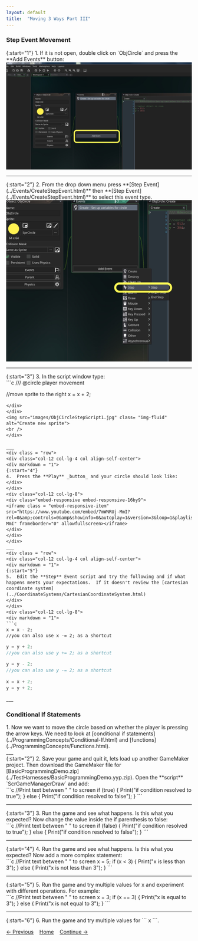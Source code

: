 ```yaml
---
layout: default
title:  "Moving 3 Ways Part III"
---
```


### Step Event Movement
<div class = "row">
<div class="col-12 col-lg-4 col align-self-center">
<div markdown = "1">
{:start="1"}
1.  If it is not open, double click on `ObjCircle` and press the **Add Events** button:
</div>
</div>
<div class="col-12 col-lg-8">
<img src="images/AddEventButtonObjCircle.jpg" class= "img-fluid"  alt="Create new sprite"> 
</div>
</div>

___ 
<div class = "row">
<div class="col-12 col-lg-4 col align-self-center">
<div markdown = "1">
{:start="2"}
2.  From the drop down menu press **[Step Event](../Events/CreateStepEvent.html)** then **[Step Event](../Events/CreateStepEvent.html)** to select this event type.
</div>
</div>
<div class="col-12 col-lg-8">
<img src="images/SelectStep.jpg" class= "img-fluid"  alt="Create new sprite"> 
</div>
</div> 

___ 
<div class = "row">
<div class="col-12 col-lg-4 col align-self-center">
<div markdown = "1">
{:start="3"}
3. In the script window type:
</div>
</div>
<div class="col-12 col-lg-8">
<div markdown = "1">
```c
/// @circle player movement

//move sprite to the right
x = x + 2;
```
</div>
</div>
<img src="images/ObjCircleStepScript1.jpg" class= "img-fluid"  alt="Create new sprite"> 
<br />  
</div>

___ 
<div class = "row">
<div class="col-12 col-lg-4 col align-self-center">
<div markdown = "1">
{:start="4"}
4.  Press the **Play** _button_ and your circle should look like:
</div>
</div>
<div class="col-12 col-lg-8">
<div class="embed-responsive embed-responsive-16by9">
<iframe class = "embed-responsive-item" src="https://www.youtube.com/embed/7mWNRUj-MmI?rel=0&amp;controls=0&amp&showinfo=0&autoplay=1&version=3&loop=1&playlist=7mWNRUj-MmI" frameborder="0" allowfullscreen></iframe>
</div>
</div>
</div>
___ 
<div class = "row">
<div class="col-12 col-lg-4 col align-self-center">
<div markdown = "1">
{:start="5"}
5.  Edit the **Step** Event script and try the following and if what happens meets your expectations.  If it doesn't review the [cartesian coordinate system](../CoordinateSystems/CartesianCoordinateSystem.html) 
</div>
</div>
<div class="col-12 col-lg-8">
<div markdown = "1">
```c
x = x - 2;
//you can also use x -= 2; as a shortcut
```

```c
y = y + 2;
//you can also use y += 2; as a shortcut
```

```c
y = y - 2;
//you can also use y -= 2; as a shortcut
```

```c
x = x + 2;
y = y + 2;
```
</div>
</div>
</div>
___ 

### Conditional If Statements 

<div class="col-8">
1. Now we want to move the circle based on whether the player is pressing the arrow keys.  We need to look at [conditional if statements](../ProgrammingConcepts/Conditional-If.html) and [functions](../ProgrammingConcepts/Functions.html).
</div>
___ 
<div class = "row">
<div class="col-12 col-lg-4 col align-self-center">
<div markdown = "1">
{:start="2"}
2. Save your game and quit it, lets load up another GameMaker project. Then download the GameMaker file for [BasicProgrammingDemo.zip](../TestHarnesses/BasicProgrammingDemo.yyp.zip). Open the **script** `ScrGameManagerDraw` and add:    
</div>
</div>
<div class="col-12 col-lg-8">
<div markdown = "1">
```c
//Print text between " " to screen
if (true)
{
	Print("if condition resolved to true");
}
else
{
	Print("if condition resolved to false");
}
```
</div>
</div>
</div>

___ 
<div class = "row">
<div class="col-12 col-lg-4 col align-self-center">
<div markdown = "1">
{:start="3"}
3. Run the game and see what happens.  Is this what you expected?  Now change the value inside the if parenthesis to false:  
</div>
</div>
<div class="col-12 col-lg-8">
<div markdown = "1">
```c
//Print text between " " to screen
if (false)
{
	Print("if condition resolved to true");
}
else
{
	Print("if condition resolved to false");
}
```
</div>
</div>
</div>

___ 
<div class = "row">
<div class="col-12 col-lg-4 col align-self-center">
<div markdown = "1">
{:start="4"}
4. Run the game and see what happens.  Is this what you expected?  Now add a more complex statement:
</div>
</div>
<div class="col-12 col-lg-8">
<div markdown = "1">
```c
//Print text between " " to screen
x = 5;
if (x < 3)
{
	Print("x is less than 3");
}
else
{
	Print("x is not less than 3");
}
```
</div>
</div>
</div>

___ 
<div class = "row">
<div class="col-12 col-lg-4 col align-self-center">
<div markdown = "1">
{:start="5"}
5. Run the game and try multiple values for x and experiment with different operations.  For example:  
</div>
</div>
<div class="col-12 col-lg-8">
<div markdown = "1">
```c
//Print text between " " to screen
x = 3;
if (x == 3)
{
	Print("x is equal to 3");
}
else
{
	Print("x is not equal to 3");
}
```
</div>
</div>
</div>

___ 
<div class="col-8">
<div markdown = "1">
{:start="6"}
6. Run the game and try multiple values for ``` x ```.  

[<- Previous](MovingThreeWays_2.html) &nbsp;&nbsp;&nbsp;[Home](../../index.html)&nbsp;&nbsp;&nbsp;  [Continue ->](MovingThreeWays_4.html)
<br />  
<br />  
<br />  
<br />  